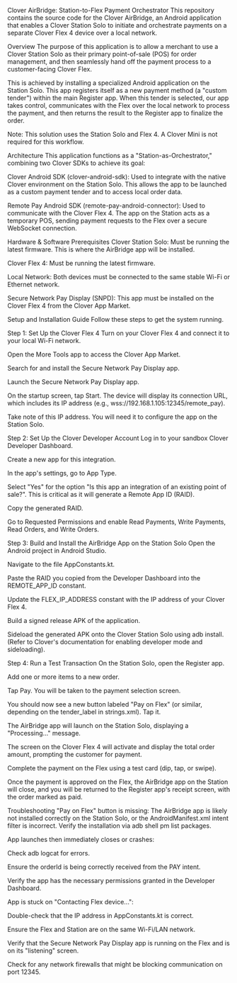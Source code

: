 Clover AirBridge: Station-to-Flex Payment Orchestrator
This repository contains the source code for the Clover AirBridge, an Android application that enables a Clover Station Solo to initiate and orchestrate payments on a separate Clover Flex 4 device over a local network.

Overview
The purpose of this application is to allow a merchant to use a Clover Station Solo as their primary point-of-sale (POS) for order management, and then seamlessly hand off the payment process to a customer-facing Clover Flex.

This is achieved by installing a specialized Android application on the Station Solo. This app registers itself as a new payment method (a "custom tender") within the main Register app. When this tender is selected, our app takes control, communicates with the Flex over the local network to process the payment, and then returns the result to the Register app to finalize the order.

Note: This solution uses the Station Solo and Flex 4. A Clover Mini is not required for this workflow.

Architecture
This application functions as a "Station-as-Orchestrator," combining two Clover SDKs to achieve its goal:

Clover Android SDK (clover-android-sdk): Used to integrate with the native Clover environment on the Station Solo. This allows the app to be launched as a custom payment tender and to access local order data.

Remote Pay Android SDK (remote-pay-android-connector): Used to communicate with the Clover Flex 4. The app on the Station acts as a temporary POS, sending payment requests to the Flex over a secure WebSocket connection.

Hardware & Software Prerequisites
Clover Station Solo: Must be running the latest firmware. This is where the AirBridge app will be installed.

Clover Flex 4: Must be running the latest firmware.

Local Network: Both devices must be connected to the same stable Wi-Fi or Ethernet network.

Secure Network Pay Display (SNPD): This app must be installed on the Clover Flex 4 from the Clover App Market.

Setup and Installation Guide
Follow these steps to get the system running.

Step 1: Set Up the Clover Flex 4
Turn on your Clover Flex 4 and connect it to your local Wi-Fi network.

Open the More Tools app to access the Clover App Market.

Search for and install the Secure Network Pay Display app.

Launch the Secure Network Pay Display app.

On the startup screen, tap Start. The device will display its connection URL, which includes its IP address (e.g., wss://192.168.1.105:12345/remote_pay).

Take note of this IP address. You will need it to configure the app on the Station Solo.

Step 2: Set Up the Clover Developer Account
Log in to your sandbox Clover Developer Dashboard.

Create a new app for this integration.

In the app's settings, go to App Type.

Select "Yes" for the option "Is this app an integration of an existing point of sale?". This is critical as it will generate a Remote App ID (RAID).

Copy the generated RAID.

Go to Requested Permissions and enable Read Payments, Write Payments, Read Orders, and Write Orders.

Step 3: Build and Install the AirBridge App on the Station Solo
Open the Android project in Android Studio.

Navigate to the file AppConstants.kt.

Paste the RAID you copied from the Developer Dashboard into the REMOTE_APP_ID constant.

Update the FLEX_IP_ADDRESS constant with the IP address of your Clover Flex 4.

Build a signed release APK of the application.

Sideload the generated APK onto the Clover Station Solo using adb install. (Refer to Clover's documentation for enabling developer mode and sideloading).

Step 4: Run a Test Transaction
On the Station Solo, open the Register app.
            
Add one or more items to a new order.

Tap Pay. You will be taken to the payment selection screen.

You should now see a new button labeled "Pay on Flex" (or similar, depending on the tender_label in strings.xml). Tap it.

The AirBridge app will launch on the Station Solo, displaying a "Processing..." message.

The screen on the Clover Flex 4 will activate and display the total order amount, prompting the customer for payment.

Complete the payment on the Flex using a test card (dip, tap, or swipe).

Once the payment is approved on the Flex, the AirBridge app on the Station will close, and you will be returned to the Register app's receipt screen, with the order marked as paid.

Troubleshooting
"Pay on Flex" button is missing: The AirBridge app is likely not installed correctly on the Station Solo, or the AndroidManifest.xml intent filter is incorrect. Verify the installation via adb shell pm list packages.

App launches then immediately closes or crashes:

Check adb logcat for errors.

Ensure the orderId is being correctly received from the PAY intent.

Verify the app has the necessary permissions granted in the Developer Dashboard.

App is stuck on "Contacting Flex device...":

Double-check that the IP address in AppConstants.kt is correct.

Ensure the Flex and Station are on the same Wi-Fi/LAN network.

Verify that the Secure Network Pay Display app is running on the Flex and is on its "listening" screen.

Check for any network firewalls that might be blocking communication on port 12345.